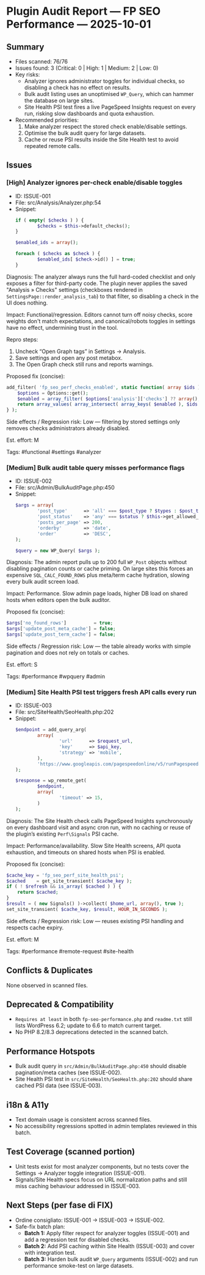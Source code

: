 # Plugin Audit Report — FP SEO Performance — 2025-10-01

## Summary
- Files scanned: 76/76
- Issues found: 3 (Critical: 0 | High: 1 | Medium: 2 | Low: 0)
- Key risks:
  - Analyzer ignores administrator toggles for individual checks, so disabling a check has no effect on results.
  - Bulk audit listing uses an unoptimised `WP_Query`, which can hammer the database on large sites.
  - Site Health PSI test fires a live PageSpeed Insights request on every run, risking slow dashboards and quota exhaustion.
- Recommended priorities:
  1. Make analyzer respect the stored check enable/disable settings.
  2. Optimise the bulk audit query for large datasets.
  3. Cache or reuse PSI results inside the Site Health test to avoid repeated remote calls.

## Issues
### [High] Analyzer ignores per-check enable/disable toggles
- ID: ISSUE-001
- File: src/Analysis/Analyzer.php:54
- Snippet:
  ```php
  if ( empty( $checks ) ) {
          $checks = $this->default_checks();
  }

  $enabled_ids = array();

  foreach ( $checks as $check ) {
          $enabled_ids[ $check->id() ] = true;
  }
  ```

Diagnosis: The analyzer always runs the full hard-coded checklist and only exposes a filter for third-party code. The plugin never applies the saved "Analysis » Checks" settings (checkboxes rendered in `SettingsPage::render_analysis_tab`) to that filter, so disabling a check in the UI does nothing.

Impact: Functional/regression. Editors cannot turn off noisy checks, score weights don't match expectations, and canonical/robots toggles in settings have no effect, undermining trust in the tool.

Repro steps:
1. Uncheck “Open Graph tags” in Settings → Analysis.
2. Save settings and open any post metabox.
3. The Open Graph check still runs and reports warnings.

Proposed fix (concise):

```php
add_filter( 'fp_seo_perf_checks_enabled', static function( array $ids ): array {
    $options = Options::get();
    $enabled = array_filter( $options['analysis']['checks'] ?? array(), 'boolval' );
    return array_values( array_intersect( array_keys( $enabled ), $ids ) );
} );
```

Side effects / Regression risk: Low — filtering by stored settings only removes checks administrators already disabled.

Est. effort: M

Tags: #functional #settings #analyzer

### [Medium] Bulk audit table query misses performance flags
- ID: ISSUE-002
- File: src/Admin/BulkAuditPage.php:450
- Snippet:
  ```php
  $args = array(
          'post_type'      => 'all' === $post_type ? $types : $post_type,
          'post_status'    => 'any' === $status ? $this->get_allowed_statuses() : $status,
          'posts_per_page' => 200,
          'orderby'        => 'date',
          'order'          => 'DESC',
  );

  $query = new WP_Query( $args );
  ```

Diagnosis: The admin report pulls up to 200 full `WP_Post` objects without disabling pagination counts or cache priming. On large sites this forces an expensive `SQL_CALC_FOUND_ROWS` plus meta/term cache hydration, slowing every bulk audit screen load.

Impact: Performance. Slow admin page loads, higher DB load on shared hosts when editors open the bulk auditor.

Proposed fix (concise):

```php
$args['no_found_rows']          = true;
$args['update_post_meta_cache'] = false;
$args['update_post_term_cache'] = false;
```

Side effects / Regression risk: Low — the table already works with simple pagination and does not rely on totals or caches.

Est. effort: S

Tags: #performance #wpquery #admin

### [Medium] Site Health PSI test triggers fresh API calls every run
- ID: ISSUE-003
- File: src/SiteHealth/SeoHealth.php:202
- Snippet:
  ```php
  $endpoint = add_query_arg(
          array(
                  'url'      => $request_url,
                  'key'      => $api_key,
                  'strategy' => 'mobile',
          ),
          'https://www.googleapis.com/pagespeedonline/v5/runPagespeed'
  );

  $response = wp_remote_get(
          $endpoint,
          array(
                  'timeout' => 15,
          )
  );
  ```

Diagnosis: The Site Health check calls PageSpeed Insights synchronously on every dashboard visit and async cron run, with no caching or reuse of the plugin’s existing `Perf\Signals` PSI cache.

Impact: Performance/availability. Slow Site Health screens, API quota exhaustion, and timeouts on shared hosts when PSI is enabled.

Proposed fix (concise):

```php
$cache_key = 'fp_seo_perf_site_health_psi';
$cached    = get_site_transient( $cache_key );
if ( ! $refresh && is_array( $cached ) ) {
    return $cached;
}
$result = ( new Signals() )->collect( $home_url, array(), true );
set_site_transient( $cache_key, $result, HOUR_IN_SECONDS );
```

Side effects / Regression risk: Low — reuses existing PSI handling and respects cache expiry.

Est. effort: M

Tags: #performance #remote-request #site-health

## Conflicts & Duplicates
None observed in scanned files.

## Deprecated & Compatibility
- `Requires at least` in both `fp-seo-performance.php` and `readme.txt` still lists WordPress 6.2; update to 6.6 to match current target.
- No PHP 8.2/8.3 deprecations detected in the scanned batch.

## Performance Hotspots
- Bulk audit query in `src/Admin/BulkAuditPage.php:450` should disable pagination/meta caches (see ISSUE-002).
- Site Health PSI test in `src/SiteHealth/SeoHealth.php:202` should share cached PSI data (see ISSUE-003).

## i18n & A11y
- Text domain usage is consistent across scanned files.
- No accessibility regressions spotted in admin templates reviewed in this batch.

## Test Coverage (scanned portion)
- Unit tests exist for most analyzer components, but no tests cover the Settings → Analyzer toggle integration (ISSUE-001).
- Signals/Site Health specs focus on URL normalization paths and still miss caching behaviour addressed in ISSUE-003.

## Next Steps (per fase di FIX)
- Ordine consigliato: ISSUE-001 → ISSUE-003 → ISSUE-002.
- Safe-fix batch plan:
  - **Batch 1:** Apply filter respect for analyzer toggles (ISSUE-001) and add a regression test for disabled checks.
  - **Batch 2:** Add PSI caching within Site Health (ISSUE-003) and cover with integration test.
  - **Batch 3:** Harden bulk audit `WP_Query` arguments (ISSUE-002) and run performance smoke-test on large datasets.
